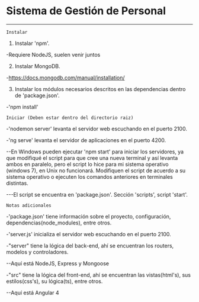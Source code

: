 # Sistema de Gestión de Personal
-------------------------------------------------------------------------------------------------------------------

	Instalar
  
1. Instalar 'npm'.

-Requiere NodeJS, suelen venir juntos

2. Instalar MongoDB.

-https://docs.mongodb.com/manual/installation/

3. Instalar los módulos necesarios descritos en las dependencias dentro de 'package.json'.

-'npm install'


	Iniciar (Deben estar dentro del directorio raiz)
  
-'nodemon server' levanta el servidor web escuchando en el puerto 2100.

-'ng serve' levanta el servidor de aplicaciones en el puerto 4200.

--En Windows pueden ejecutar 'npm start' para iniciar los servidores, ya que modifiqué el script para que cree 
 una nueva terminal y así levanta ambos en paralelo, pero el script lo hice para mi sistema operativo (windows 7),
 en Unix no funcionará. Modifiquen el script de acuerdo a su sistema operativo o ejecuten los comandos anteriores 
 en terminales distintas.
 
---El script se encuentra en 'package.json'. Sección 'scripts', script 'start'.

	Notas adicionales
  
-'package.json' tiene información sobre el proyecto, configuración, dependencias(node_modules), entre otros.

-'server.js' inicializa el servidor web escuchando en el puerto 2100.

-"server" tiene la lógica del back-end, ahí se encuentran los routers, modelos y controladores.

--Aquí está NodeJS, Express y Mongoose

-"src" tiene la lógica del front-end, ahí se encuentran las vistas(html's), sus estilos(css's), 
 su lógica(ts), entre otros.
 
--Aquí está Angular 4

